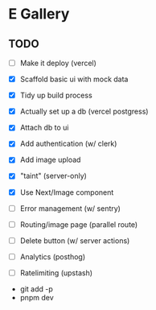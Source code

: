 # E Gallery


## TODO

- [ ] Make it deploy (vercel)
- [X] Scaffold basic ui with mock data
- [X] Tidy up build process
- [x] Actually set up a db (vercel postgress)
- [x] Attach db to ui
- [x] Add authentication (w/ clerk)
- [x] Add image upload
- [x] "taint" (server-only)
- [x] Use Next/Image component
- [ ] Error management (w/ sentry)
- [ ] Routing/image page (parallel route)
- [ ] Delete button (w/ server actions)
- [ ] Analytics (posthog)
- [ ] Ratelimiting (upstash)





- git add -p
- pnpm dev